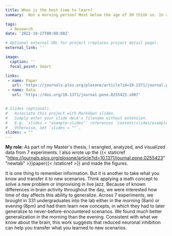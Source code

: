 ```yaml
---
title: When is the best time to learn?
summary:  Not a morning person? Most below the age of 30 think so. In a collaboration with Harvard Medical School, we tested whether or not college students do in fact learn and process new information worse in the morning. Remarkably,we find that <strong> the morning is the best time to learn new information</strong>, especially when we have to go beyond what we learned, and transfer it to new scenarios.

tags:
  - Research
date: '2022-10-27T00:00:00Z'

# Optional external URL for project (replaces project detail page).
external_link: ''

image:
  caption: ''
  focal_point: Smart

links:
 - name: Paper
   url: 'https://journals.plos.org/plosone/article?id=10.1371/journal.pone.0255423'
 - name: Data
   url: 'https://doi.org/10.1371/journal.pone.0255423.s007'


# Slides (optional).
#   Associate this project with Markdown slides.
#   Simply enter your slide deck's filename without extension.
#   E.g. `slides = "example-slides"` references `content/slides/example-slides.md`.
#   Otherwise, set `slides = ""`.
slides: = ""
---
```

<strong>My role</strong>: As part of my Master's thesis, I wrangled, analyzed, and visualized data from 7 experiments. I also wrote up the {{< staticref "https://journals.plos.org/plosone/article?id=10.1371/journal.pone.0255423" "newtab" >}}paper{{< /staticref >}} and made the figures. 

It is one thing to remember information. But it is another to take what you know and transfer it to new scenarios. Think applying a math concept to solve  a new problem or improvising in live jazz. Because of known differences in brain activity throughout the day, we were interested how time of day affects this ability to generalize. Across 7 experiments, we brought in 331 undergraduates into the lab either in the morning (8am) or evening (8pm) and had them learn new concepts, in which they had to later generalize to never-before-encountered scenarios. We found much better generalization in the morning than the evening. Consistent with what we know about the brain, this work suggests that reduced neuronal inhibition can help you transfer what you learned to new scenarios.


